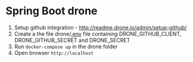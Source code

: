 # Spring Boot drone

1. Setup github integration - http://readme.drone.io/admin/setup-github/
2. Create a the file drone/[.env](https://docs.docker.com/compose/env-file/) file containing DRONE_GITHUB_CLIENT, DRONE_GITHUB_SECRET and DRONE_SECRET
3. Run `docker-compose up` in the drone folder
4. Open browser `http://localhost`